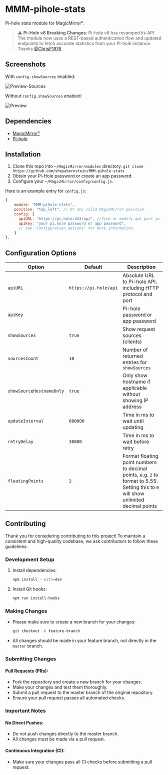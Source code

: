 # MMM-pihole-stats

Pi-hole stats module for MagicMirror².

> :warning: **Pi-Hole v6 Breaking Changes**: Pi-hole v6 has revamped its API. The module now uses a REST-based authentication flow and updated endpoints to fetch accurate statistics from your Pi-hole instance. Thanks [@ChrisF1976](https://github.com/ChrisF1976).

## Screenshots

With `config.showSources` enabled:

![Preview-Sources](docs/preview-showSources.png "Screen Shot (with Sources)")

Without `config.showSources` enabled:

![Preview](docs/preview.png "Screen Shot")

## Dependencies

-   [MagicMirror²](https://github.com/MagicMirrorOrg/MagicMirror)
-   [Pi-hole](https://pi-hole.net)

## Installation

1. Clone this repo into `~/MagicMirror/modules` directory.
   `git clone https://github.com/sheyabernstein/MMM-pihole-stats`
2. Obtain your Pi-Hole password or create an app password.
3. Configure your `~/MagicMirror/config/config.js`.

Here is an example entry for `config.js`:

```js
{
    module: "MMM-pihole-stats",
    position: "top_left", // Or any valid MagicMirror position.
    config: {
      apiURL: "https://pi.hole:443/api", //find or modify api port in (http://pi.hole/api/docs/#)
      apiKey: "your pi.hole password or app password",
      // See 'Configuration options' for more information.
    }
},
```

## Configuration Options

| **Option**               | **Default**           | **Description**                                                                                                                     |
| ------------------------ | --------------------- | ----------------------------------------------------------------------------------------------------------------------------------- |
| `apiURL`                 | `https://pi.hole/api` | Absolute URL to Pi-hole API, including HTTP protocol and port                                                                       |
| `apiKey`                 |                       | Pi-hole password or app password                                                                                                    |
| `showSources`            | `true`                | Show request sources (clients)                                                                                                      |
| `sourcesCount`           | `10`                  | Number of returned entries for `showSources`                                                                                        |
| `showSourceHostnameOnly` | `true`                | Only show hostname if applicable without showing IP address                                                                         |
| `updateInterval`         | `600000`              | Time in ms to wait until updating                                                                                                   |
| `retryDelay`             | `30000`               | Time in ms to wait before retry                                                                                                     |
| `floatingPoints`         | `2`                   | Format floating point numbers to decimal points, e.g. `2` to format to 5.55. Setting this to `0` will show unlimited decimal points |

## Contributing

Thank you for considering contributing to this project! To maintain a consistent and high-quality codebase, we ask contributors to follow these guidelines:

### Development Setup

1. Install dependencies:
    ```bash
    npm install --with=dev
    ```
2. Install Git hooks:
    ```bash
    npm run install-hooks
    ```

### Making Changes

-   Please make sure to create a new branch for your changes:
    ```bash
    git checkout -b feature-branch
    ```
-   All changes should be made in your feature branch, not directly in the `master` branch.

### Submitting Changes

#### Pull Requests (PRs):

-   Fork the repository and create a new branch for your changes.
-   Make your changes and test them thoroughly.
-   Submit a pull request to the master branch of the original repository.
-   Ensure your pull request passes all automated checks.

### Important Notes

#### No Direct Pushes:

-   Do not push changes directly to the master branch.
-   All changes must be made via a pull request.

#### Continuous Integration (CI):

-   Make sure your changes pass all CI checks before submitting a pull request.
